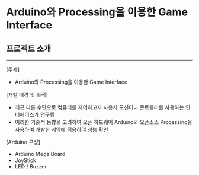 # Arduino와 Processing을 이용한 Game Interface 

## 프로젝트 소개

---

[주제]

- Arduino와 Processing을 이용한 Game Interface

[개발 배경 및 목적]

- 최근 다른 수단으로 컴퓨터를 제어하고자 사용자 모션이나 콘트롤러를 사용하는 인터페이스가 연구됨
- 이러한 기술적 동향을 고려하여 오픈 하드웨어 Arduino와 오픈소스 Processing을 사용하여 개발한 게암에 적용하여 성능 확인
    
    

[Arduino 구성]

- Arduino Mega Board
- JoyStick
- LED / Buzzer
